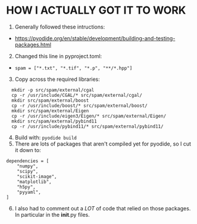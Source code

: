 # HOW I ACTUALLY GOT IT TO WORK
1. Generally followed these intructions:
 - https://pyodide.org/en/stable/development/building-and-testing-packages.html
2. Changed this line in pyproject.toml:
 - `spam = ["*.txt", "*.tif", "*.p", "**/*.hpp"]`
3. Copy across the required libraries:
```
  mkdir -p src/spam/external/cgal
  cp -r /usr/include/CGAL/* src/spam/external/cgal/
  mkdir src/spam/external/boost
  cp -r /usr/include/boost/* src/spam/external/boost/
  mkdir src/spam/external/Eigen
  cp -r /usr/include/eigen3/Eigen/* src/spam/external/Eigen/
  mkdir src/spam/external/pybind11
  cp -r /usr/include/pybind11/* src/spam/external/pybind11/
  ```
4. Build with: `pyodide build`
5. There are lots of packages that aren't compiled yet for pyodide, so I cut it down to:
```
dependencies = [
    "numpy",
    "scipy",
    "scikit-image",
    "matplotlib",
    "h5py",
    "pyyaml",
]
```
6. I also had to comment out a _LOT_ of code that relied on those packages. In particular in the __init__.py files.